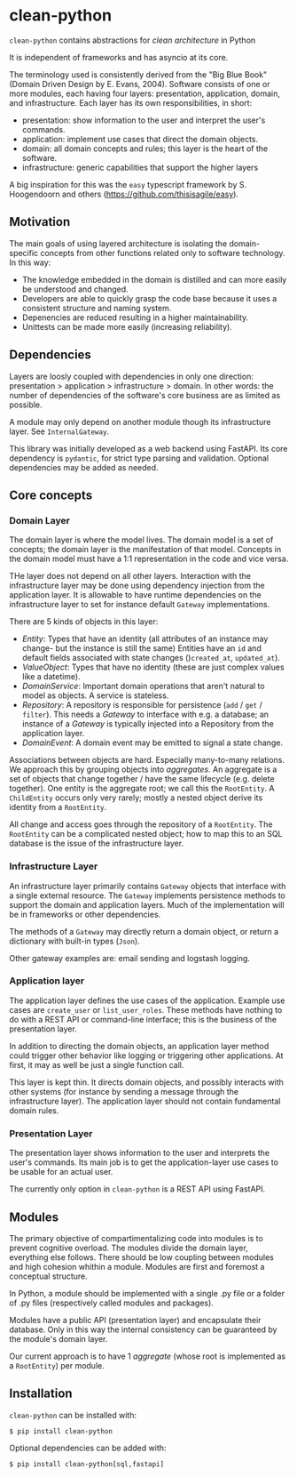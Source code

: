 # clean-python

``clean-python`` contains abstractions for *clean architecture* in Python

It is independent of frameworks and has asyncio at its core.

The terminology used is consistently derived from the "Big Blue Book" (Domain Driven Design by E. Evans, 2004). Software consists of one or more modules, each having four layers: presentation, application, domain, and infrastructure. Each layer has its own responsibilities, in short:

- presentation: show information to the user and interpret the user's commands.
- application: implement use cases that direct the domain objects.
- domain: all domain concepts and rules; this layer is the heart of the software.
- infrastructure: generic capabilities that support the higher layers

A big inspiration for this was the ``easy`` typescript framework by S. Hoogendoorn and others
(https://github.com/thisisagile/easy).

## Motivation

The main goals of using layered architecture is isolating the domain-specific concepts from
other functions related only to software technology. In this way:

- The knowledge embedded in the domain is distilled and can more easily be
  understood and changed.
- Developers are able to quickly grasp the code base because it uses
  a consistent structure and naming system.
- Depenencies are reduced resulting in a higher maintainability.
- Unittests can be made more easily (increasing reliability).

## Dependencies
Layers are loosly coupled with dependencies in only one direction: presentation > application > infrastructure > domain. In other words: the number of dependencies of the software's core business are as limited as possible.

A module may only depend on another module though its infrastructure layer. See ``InternalGateway``.

This library was initially developed as a web backend using FastAPI. Its core dependency is ``pydantic``,
for strict type parsing and validation. Optional dependencies may be added as needed.

## Core concepts

### Domain Layer

The domain layer is where the model lives. The domain model is a set of concepts; the domain layer
is the manifestation of that model. Concepts in the domain model must have a 1:1 representation in the
code and vice versa.

THe layer does not depend on all other layers. Interaction with the infrastructure layer may be done
using dependency injection from the application layer. It is allowable to have runtime dependencies on the
infrastructure layer to set for instance default ``Gateway`` implementations.

There are 5 kinds of objects in this layer:

- *Entity*: Types that have an identity (all attributes of an instance may change- but the instance is still the same)
  Entities have an ``id`` and default fields associated with state changes ()``created_at``, ``updated_at``).
- *ValueObject*: Types that have no identity (these are just complex values like a datetime).
- *DomainService*: Important domain operations that aren't natural to model as objects. A service is stateless.
- *Repository*: A repository is responsible for persistence (``add`` / ``get`` / ``filter``). This needs
  a *Gateway* to interface with e.g. a database; an instance of a *Gateway* is typically injected into a
  Repository from the application layer.
- *DomainEvent*: A domain event may be emitted to signal a state change.

Associations between objects are hard. Especially many-to-many relations. We approach this by grouping objects
into *aggregates*. An aggregate is a set of objects that change together / have the same lifecycle (e.g. delete together). One entity is the aggregate root; we call this the ``RootEntity``. A ``ChildEntity`` occurs only very
rarely; mostly a nested object derive its identity from a ``RootEntity``.

All change and access goes through the repository of a ``RootEntity``. The ``RootEntity`` can be a complicated
nested object; how to map this to an SQL database is the issue of the infrastructure layer.

### Infrastructure Layer

An infrastructure layer primarily contains ``Gateway`` objects that interface with a single external resource.
The ``Gateway`` implements persistence methods to support the domain and application layers. Much of the implementation will be in frameworks or other dependencies.

The methods of a ``Gateway`` may directly return a domain object, or return a dictionary with built-in types (``Json``).

Other gateway examples are: email sending and logstash logging.

### Application layer

The application layer defines the use cases of the application. Example use cases are `create_user` or `list_user_roles`. These methods have nothing to do with a REST API or command-line interface; this is
the business of the presentation layer.

In addition to directing the domain objects, an application layer method could trigger other behavior
like logging or triggering other applications. At first, it may as well be just a single function call.

This layer is kept thin. It directs domain objects, and possibly interacts with other systems
(for instance by sending a message through the infrastructure layer). The application layer should
not contain fundamental domain rules.

### Presentation Layer

The presentation layer shows information to the user and interprets the user's commands.
Its main job is to get the application-layer use cases to be usable for an actual user.

The currently only option in ``clean-python`` is a REST API using FastAPI.

## Modules

The primary objective of compartimentalizing code into modules is to prevent cognitive overload.
The modules divide the domain layer, everything else follows. There should be low coupling
between modules and high cohesion whithin a module. Modules are first and foremost a conceptual
structure.

In Python, a module should be implemented with a single .py file or a folder of .py files (respectively
called modules and packages).

Modules have a public API (presentation layer) and encapsulate their database. Only in this way
the internal consistency can be guaranteed by the module's domain layer.

Our current approach is to have 1 *aggregate* (whose root is implemented as a ``RootEntity``) per module.

## Installation

``clean-python`` can be installed with:

    $ pip install clean-python

Optional dependencies can be added with:

    $ pip install clean-python[sql,fastapi]

